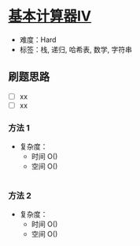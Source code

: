 # [基本计算器IV](https://leetcode-cn.com/problems/basic-calculator-iv/)

- 难度：Hard
- 标签：栈, 递归, 哈希表, 数学, 字符串

## 刷题思路

- [ ] xx
- [ ] xx

### 方法 1

- 复杂度：
    - 时间 O()
    - 空间 O()

``` js

```

### 方法 2

- 复杂度：
    - 时间 O()
    - 空间 O()

``` js

```
